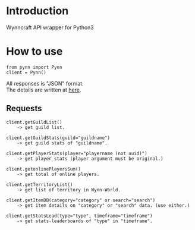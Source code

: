 # Introduction
Wynncraft API wrapper for Python3  

# How to use
```
from pynn import Pynn
client = Pynn()
```
All responses is "JSON" format.  
The details are written at [here]("https://forums.wynncraft.com/threads/wynncraft-public-api.127085/).

## Requests
```
client.getGuildList()
    -> get guild list.
    
client.getGuildStats(guild="guildname")
    -> get guild stats of "guildname".
    
client.getPlayerStats(player="playername (not uuid)")
    -> get player stats (player argument must be original.)
    
client.getonlinePlayersSum()
    -> get total of online players.
    
client.getTerritoryList()
    -> get list of territory in Wynn-World.
    
client.getItemDB(category="category" or search="search")
    -> get item details on "category" or "search" data. (use either.)
    
client.getStatsLead(type="type", timeframe="timeframe")
    -> get stats-leaderboards of "type" in "timeframe".
```
